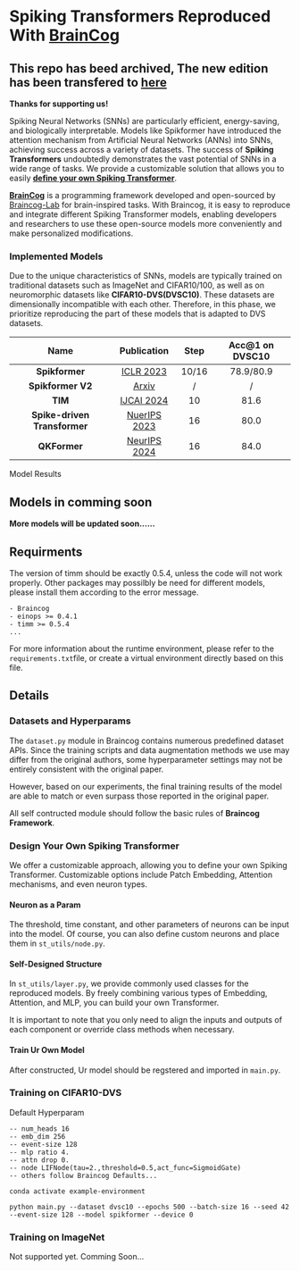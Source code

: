 # Spiking Transformers Reproduced With [BrainCog](http://www.brain-cog.network/)

## **This repo has beed archived, The new edition has been transfered to [here](https://github.com/Fancyssc/SpikingTransformerBenchmark)**
**Thanks for supporting us!**

Spiking Neural Networks (SNNs) are particularly efficient, energy-saving, and biologically interpretable. Models like Spikformer have introduced the attention mechanism from Artificial Neural Networks (ANNs) into SNNs, achieving success across a variety of datasets. The success of **Spiking Transformers** undoubtedly demonstrates the vast potential of SNNs in a wide range of tasks. We provide a customizable solution that allows you to easily [**define your own Spiking Transformer**](#design-your-own-spiking-transformer).



**[BrainCog](https://github.com/BrainCog-X/Brain-Cog)** is a programming framework developed and open-sourced by [Braincog-Lab](http://www.brain-cog.network/) for brain-inspired tasks. With Braincog, it is easy to reproduce and integrate different Spiking Transformer models, enabling developers and researchers to use these open-source models more conveniently and make personalized modifications.

### Implemented Models
Due to the unique characteristics of SNNs, models are typically trained on traditional datasets such as ImageNet and CIFAR10/100, as well as on neuromorphic datasets like **CIFAR10-DVS(DVSC10)**. These datasets are dimensionally incompatible with each other. Therefore, in this phase, we prioritize reproducing the part of these models that is adapted to DVS datasets.

<div align="center">

| Name  | Publication  | Step | Acc@1 on DVSC10 |
| :---: | :---: | :---: | :---: | 
| **Spikformer**| [ICLR 2023](https://openreview.net/forum?id=frE4fUwz_h) | 10/16| 78.9/80.9 |
| **Spikformer V2**|[Arxiv](https://arxiv.org/abs/2401.02020)| / | / | 
| **TIM**| [IJCAI 2024](https://www.ijcai.org/proceedings/2024/0347.pdf)| 10| 81.6 | 
| **Spike-driven Transformer**| [NuerIPS 2023](https://proceedings.neurips.cc/paper_files/paper/2023/hash/ca0f5358dbadda74b3049711887e9ead-Abstract-Conference.html)| 16| 80.0 | 
|**QKFormer** | [NeurIPS 2024](https://arxiv.org/abs/2403.16552v2)| 16 | 84.0|
</div>
Model Results


## Models in comming soon
        
**More models will be updated soon......**


## Requirments

The version of timm should be exactly 0.5.4, unless the code will not work properly.
Other packages may possilbly be need for different models, please install them according to the error message.

```angular2html
- Braincog
- einops >= 0.4.1
- timm >= 0.5.4
...
```
For more information about the runtime environment, please refer to the `requirements.txt`file, or create a virtual environment directly based on this file.


## Details
### Datasets and Hyperparams
The `dataset.py` module in Braincog contains numerous predefined dataset APIs. Since the training scripts and data augmentation methods we use may differ from the original authors, some hyperparameter settings may not be entirely consistent with the original paper.

 However, based on our experiments, the final training results of the model are able to match or even surpass those reported in the original paper.

All self contructed module should follow the basic rules of **Braincog Framework**.

### Design Your Own Spiking Transformer
We offer a customizable approach, allowing you to define your own Spiking Transformer. Customizable options include Patch Embedding, Attention mechanisms, and even neuron types.
#### Neuron as a Param
The threshold, time constant, and other parameters of neurons can be input into the model. Of course, you can also define custom neurons and place them in `st_utils/node.py`.

#### Self-Designed Structure
In `st_utils/layer.py`, we provide commonly used classes for the reproduced models. By freely combining various types of Embedding, Attention, and MLP, you can build your own Transformer.


It is important to note that you only need to align the inputs and outputs of each component or override class methods when necessary.


#### Train Ur Own Model
After constructed, Ur model should be regstered and imported in `main.py`.  


### Training on CIFAR10-DVS
Default Hyperparam
```angular2html
-- num_heads 16
-- emb_dim 256
-- event-size 128
-- mlp ratio 4.
-- attn drop 0.
-- node LIFNode(tau=2.,threshold=0.5,act_func=SigmoidGate)
-- others follow Braincog Defaults...
```
```angular2html
conda activate example-environment

python main.py --dataset dvsc10 --epochs 500 --batch-size 16 --seed 42 --event-size 128 --model spikformer --device 0
```

### Training on ImageNet
Not supported yet. Comming Soon...



